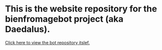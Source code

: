 # This is the website repository for the bienfromagebot project (aka Daedalus).
[Click here to view the bot repository itslef.](https://github.com/bienfromage/bienfromagebot)
